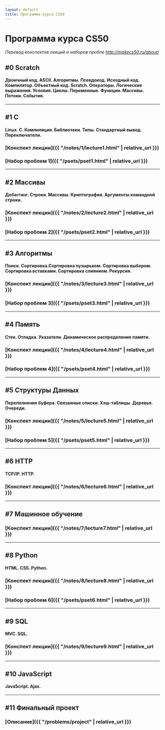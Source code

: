 ```yaml
---
layout: default
title: Программа курса CS50
---
```


# Программа курса CS50

*Перевод конспектов лекций и наборов пробле http://makecs50.ru/about/*

## #0 Scratch
#### Двоичный код. ASCII. Алгоритмы. Псевдокод. Исходный код. Компилятор. Объектный код. Scratch. Операторы. Логические выражения. Условия. Циклы. Переменные. Функции. Массивы. Потоки. События.

***

## #1 C
#### Linux.	C.	Компиляция.	Библиотеки.	Типы. Стандартный вывод. Переключатели.
### [Конспект лекции]({{ "/notes/1/lecture1.html" | relative_url }})
### [Набор проблем 1]({{ "/psets/pset1.html" | relative_url }})

***

## #2 Массивы
#### Дебаггинг. Строки. Массивы. Криптография. Аргументы командной строки.
### [Конспект лекции]({{ "/notes/2/lecture2.html" | relative_url }})
### [Набор проблем 2]({{ "/psets/pset2.html" | relative_url }})

***

## #3 Алгоритмы
#### Поиск. Сортировка.Сортировка пузырьком. Сортировка выбором. Сортировка вставками. Сортировка слиянием. Рекурсия.
### [Конспект лекции]({{ "/notes/3/lecture3.html" | relative_url }})
### [Набор проблем 3]({{ "/psets/pset3.html" | relative_url }})

***

## #4 Память
#### Стек. Отладка. Указатели. Динамическое распределение памяти.
### [Конспект лекции]({{ "/notes/4/lecture4.html" | relative_url }})
### [Набор проблем 4]({{ "/psets/pset4.html" | relative_url }})

***

## #5 Структуры Данных
#### Переполнение буфера. Связанные списки. Хэш-таблицы. Деревья. Очереди.
### [Конспект лекции]({{ "/notes/5/lecture5.html" | relative_url }})
### [Набор проблем 5]({{ "/psets/pset5.html" | relative_url }})

***

## #6 HTTP
#### TCP/IP. HTTP.
### [Конспект лекции]({{ "/notes/6/lecture6.html" | relative_url }})

***

## #7 Машинное обучение
### [Конспект лекции]({{ "/notes/7/lecture7.html" | relative_url }})

***

## #8 Python
#### HTML. CSS. Python.
### [Конспект лекции]({{ "/notes/8/lecture8.html" | relative_url }})
### [Набор проблем 6]({{ "/psets/pset6.html" | relative_url }})

***

## #9 SQL
#### MVC. SQL.
### [Конспект лекции]({{ "/notes/9/lecture9.html" | relative_url }})

***

## #10 JavaScript
#### JavaScript. Ajax.

***

## #11 Финальный проект
### [Описание]({{ "/problems/project" | relative_url }})


